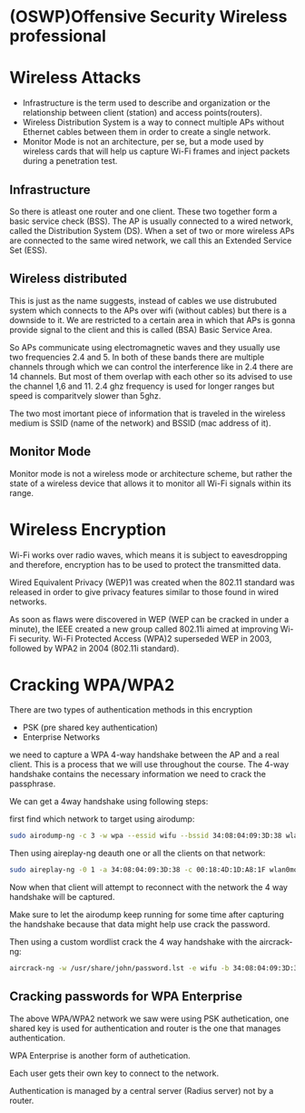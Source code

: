 # (OSWP)Offensive Security Wireless professional

# Wireless Attacks

- Infrastructure is the term used to describe and organization or the relationship between client (station) and access points(routers).
- Wireless Distribution System is a way to connect multiple APs without Ethernet cables between them in order to create a single network.
- Monitor Mode is not an architecture, per se, but a mode used by wireless cards that will help us capture Wi-Fi frames and inject packets during a penetration test.

## Infrastructure

So there is atleast one router and one client. These two together form a basic service check (BSS).
The AP is usually connected to a wired network, called the Distribution System (DS).
When a set of two or more wireless APs are connected to the same wired network, we call this an Extended Service Set (ESS).

## Wireless distributed

This is just as the name suggests, instead of cables we use distrubuted system which connects to the APs over wifi (without cables) but there is a downside to it. We are restricted to a certain area in which that APs is gonna provide signal to the client and this is called (BSA) Basic Service Area.

So APs communicate using electromagnetic waves and they usually use two frequencies 2.4 and 5.
In both of these bands there are multiple channels through which we can control the interference like in 2.4 there are 14 channels.
But most of them overlap with each other so its advised to use the channel 1,6 and 11. 2.4 ghz frequency is used for longer ranges but speed is comparitvely slower than 5ghz.

The two most imortant piece of information that is traveled in the wireless medium is SSID (name of the network) and BSSID (mac address of it).

## Monitor Mode

Monitor mode is not a wireless mode or architecture scheme, but rather the state of a wireless device that allows it to monitor all Wi-Fi signals within its range.

# Wireless Encryption

Wi-Fi works over radio waves, which means it is subject to eavesdropping and therefore, encryption has to be used to protect the transmitted data.

Wired Equivalent Privacy (WEP)1 was created when the 802.11 standard was released in order to give privacy features similar to those found in wired networks.

As soon as flaws were discovered in WEP (WEP can be cracked in under a minute), the IEEE created a new group called 802.11i aimed at improving Wi-Fi security. Wi-Fi Protected Access (WPA)2 superseded WEP in 2003, followed by WPA2 in 2004 (802.11i standard).

# Cracking WPA/WPA2

There are two types of authentication methods in this encryption

- PSK (pre shared key authentication)
- Enterprise Networks

we need to capture a WPA 4-way handshake between the AP and a real client. This is a process that we will use throughout the course. The 4-way handshake contains the necessary information we need to crack the passphrase.

We can get a 4way handshake using following steps:

first find which network to target using airodump:

```bash
sudo airodump-ng -c 3 -w wpa --essid wifu --bssid 34:08:04:09:3D:38 wlan0mon
```

Then using aireplay-ng deauth one or all the clients on that network:

```bash
sudo aireplay-ng -0 1 -a 34:08:04:09:3D:38 -c 00:18:4D:1D:A8:1F wlan0mon
```

Now when that client will attempt to reconnect with the network the 4 way handshake will be captured.

Make sure to let the airodump keep running for some time after capturing the handshake because that data might help use crack the password.

Then using a custom wordlist crack the 4 way handshake with the aircrack-ng:

```bash
aircrack-ng -w /usr/share/john/password.lst -e wifu -b 34:08:04:09:3D:38 wpa-01.cap
```

## Cracking passwords for WPA Enterprise

The above WPA/WPA2 network we saw were using PSK authetication, one shared key is used for authentication and router is the one that manages authentication.

WPA Enterprise is another form of authetication.

Each user gets their own key to connect to the network.

Authentication is managed by a central server (Radius server) not by a router.
